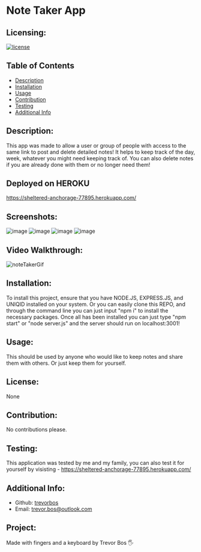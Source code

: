 # Note Taker App

  ## Licensing:
  [![license](https://img.shields.io/badge/license-None-blue)](https://shields.io)

  ## Table of Contents 
  - [Description](#description)
  - [Installation](#installation)
  - [Usage](#usage)
  - [Contribution](#contribution)
  - [Testing](#testing)
  - [Additional Info](#additional-info)

  ## Description:
  This app was made to allow a user or group of people with access to the same link to post and delete detailed notes! It helps to keep track of the day, week, whatever you might need keeping track of. You can also delete notes if you are already done with them or no longer need them!
  
  ## Deployed on HEROKU
  https://sheltered-anchorage-77895.herokuapp.com/
  
  ## Screenshots:
![image](https://user-images.githubusercontent.com/103614767/178397648-5acf9c3a-c843-4b46-8893-71c436bdedb4.png)
![image](https://user-images.githubusercontent.com/103614767/178397690-d07b2b84-923b-4679-8254-3432d1c08e8d.png)
![image](https://user-images.githubusercontent.com/103614767/178397731-ffbaf29a-85be-4f69-809b-d29d9ee9a0aa.png)
![image](https://user-images.githubusercontent.com/103614767/178397756-7f992b07-254e-4e85-bf90-c8398010c2cf.png)

  ## Video Walkthrough:
  ![noteTakerGif](https://user-images.githubusercontent.com/103614767/178397601-f3b849af-8437-47dd-841b-8cf27723736a.gif)

  ## Installation:
  To install this project, ensure that you have NODE.JS, EXPRESS.JS, and UNIQID installed on your system. Or you can easily clone this REPO, and through the command line you can just input "npm i" to install the necessary packages. Once all has been installed you can just type "npm start" or "node server.js" and the server should run on localhost:3001!

  ## Usage:
  This should be used by anyone who would like to keep notes and share them with others. Or just keep them for yourself.

  ## License:
  None

  ## Contribution:
  No contributions please.

  ## Testing:
  This application was tested by me and my family, you can also test it for yourself by visisting - https://sheltered-anchorage-77895.herokuapp.com/
  
  ## Additional Info:
  - Github: [trevorbos](https://github.com/trevorbos)
  - Email: trevor.bos@outlook.com 

  ## Project:
  Made with fingers and a keyboard by Trevor Bos 🖐️
